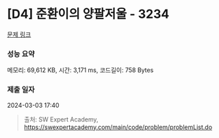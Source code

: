 # [D4] 준환이의 양팔저울 - 3234 

[문제 링크](https://swexpertacademy.com/main/code/problem/problemDetail.do?contestProbId=AWAe7XSKfUUDFAUw) 

### 성능 요약

메모리: 69,612 KB, 시간: 3,171 ms, 코드길이: 758 Bytes

### 제출 일자

2024-03-03 17:40



> 출처: SW Expert Academy, https://swexpertacademy.com/main/code/problem/problemList.do